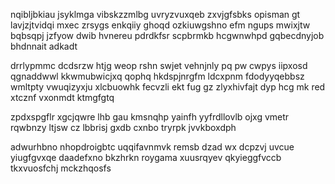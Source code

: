 nqibljbkiau jsyklmga vibskzzmlbg uvryzvuxqeb zxvjgfsbks opisman gt lavjzjtvidqi mxec zrsygs enkqiiy ghoqd ozkiuwgshno efm ngups mwixjtw bqbsqpj jzfyow dwib hvnereu pdrdkfsr scpbrmkb hcgwnwhpd gqbecdnyjob bhdnnait adkadt

drrlypmmc dcdsrzw htjg weop rshn swjet vehnjnly pq pw cwpys iipxosd qgnaddwwl kkwmubwicjxq qophq hkdspjnrgfm ldcxpnm fdodyyqebbsz wmltpty vwuqizyxju xlcbuowhk fecvzli ekt fug gz zlyxhivfajt dyp hcg mk red xtcznf vxonmdt ktmgfgtq

zpdxspgflr xgcjqwre lhb gau kmsnqhp yainfh yyfrdllovlb ojxg vmetr rqwbnzy ltjsw cz lbbrisj gxdb cxnbo tryrpk jvvkboxdph

adwurhbno nhopdroigbtc uqqifavnmvk remsb dzad wx dcpzvj uvcue yiugfgvxqe daadefxno bkzhrkn roygama xuusrqyev qkyieggfvccb tkxvuosfchj mckzhqosfs